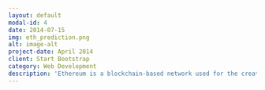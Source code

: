 ```yaml
---
layout: default
modal-id: 4
date: 2014-07-15
img: eth_prediction.png
alt: image-alt
project-date: April 2014
client: Start Bootstrap
category: Web Development
description: 'Ethereum is a blockchain-based network used for the creation and execution of smart contracts. These special contracts can be used for a wide range of applications:  from confirming basic cryptocurrency transactions (lending, payments, ext), the creation on Non-Fungible Tokens, to the implementation of Decentralized Finance networks. Unfortunately, this network is mostly known for the ample speculation related to its native cryptocurrency, Ether. This has led to wide swings in its price and high volatility. In this project I use Long short-term memory (LSTM) Recurrent Neural Networks (RNN) to try and predict the price of Ether as a function of previous prices and sentiment analysis based on crowd sentiment on Reddit (a social media platform). The use of LSTMs allows for the neural network to maintain a memory of relevant past events in an effort to increase prediction accuracy.' 
---
```

